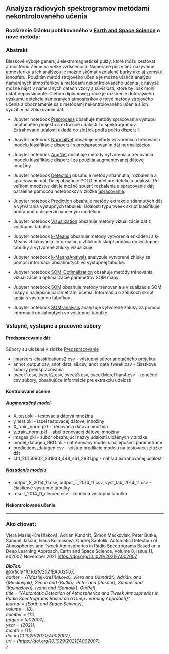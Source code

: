 ## Analýza rádiových spektrogramov metódami nekontrolovaného učenia

### Rozšírenie článku publikovaného v [Earth and Space Science](https://doi.org/10.1029/2021EA002007) o nové metódy:

### Abstrakt

Bleskové výboje generujú elektromagnetické pulzy, ktoré môžu cestovať atmosférou Zeme na veľké vzdialenosti. Namerané pulzy tiež nazývame atmosferiky a ich analýzou je možné skúmať vzdialené búrky ako aj zemskú ionosféru. Použitím metód strojového učenia je možné uľahčiť analýzu nameraných atmosferikov a metódami nekontrolovaného učenia je navyše možné nájsť v nameraných dátach vzory a súvislosti, ktoré by inak mohli ostať nepovšimnuté. Cieľom diplomovej práce je rozšírenie doterajšieho výskumu detekcie nameraných atmosferikov o nové metódy strojového učenia a oboznámenie sa s metódami nekontrolovaného učenia s ich využitím na zhlukovanie dát.

- Jupyter notebook [Preprocess](/Predspracovanie_dat/tweek_crop.ipynb) obsahuje metódy spracovania výstupu anotačného projektu a extrakcie udalostí zo spektrogramov. Extrahované udalosti ukladá do zložiek podľa počtu disperzií.

- Jupyter notebook [NormalNet](/Kontrolovane_ucenie/Normal_model/Normal_Net.ipynb) obsahuje metódy vytvorenia a trénovania modelu klasifikácie disperzií s predspracovaním dát normalizáciou.

- Jupyter notebook [AugNet](/Kontrolovane_ucenie/Augmentacny_model/Datagen_model.ipynb) obsahuje metódy vytvorenia a trénovania modelu klasifikácie disperzií za použitia augmentovanej dátovej množiny.

- Jupyter notebook [Detection](/Kontrolovane_ucenie/Nasadenie_modelu/detection.ipynb) obsahuje metódy stiahnutia, rozbalenia a spracovania dát. Ďalej obsahuje YOLO model pre detekciu udalostí. Pri veľkom množstve dát je možné spustiť rozbalenie a spracovanie dát paralelne pomocou notebookov v zložke [Spracovanie](/Kontrolovane_ucenie/Nasadenie_modelu/Spracovanie_stiahnutych_dat).

- Jupyter notebook [Prediction](/Kontrolovane_ucenie/Nasadenie_modelu/prediction.ipynb) obsahuje metódy extrakcie stiahnutých dát a vytvárania výstupných tabuliek. Udalosti typu tweek skript klasifikuje podľa počtu disperzií naučeným modelom.

- Jupyter notebook [Visualization](/Kontrolovane_ucenie/Nasadenie_modelu/Frekvencne_grafy.ipynb) obsahuje metódy vizualizácie dát z výstupnej tabuľky.

- Jupyter notebook [k-Means](/Nekontrolovane_ucenie/k-Means/Silny_enkoder/encoder_kmeans_final.ipynb) obsahuje metódy vytvorenia enkóderu a k-Means zhlukovania. Informáciu o zhlukoch skript pridáva do výstupnej tabuľky a vytvorené zhluky vizualizuje.

- Jupyter notebook [k-MeansAnalysis](/Nekontrolovane_ucenie/k-Means/Silny_enkoder/cluster_analysis.ipynb) analyzuje vytvorené zhluky za pomoci informácií obsiahnutých vo výstupnej tabuľke.

- Jupyter notebook [SOM-Optimalization](/Nekontrolovane_ucenie/SOM/SOM_3_3/SOM_3_3.ipynb) obsahuje metódy trénovania, vizualizácie a optimalizácie parametrov SOM mapy.

- Jupyter notebook [SOM](/Nekontrolovane_ucenie/SOM/SOM_3_3/SOM_3_3_clustering_sig_opti.ipynb) obsahuje metódy trénovania a vizualizácie SOM mapy s najlepšími parametrami učenia. Informáciu o zhlukoch skript spája s výstupnou tabuľkou.

- Jupyter notebook [SOM-analysis](/Nekontrolovane_ucenie/SOM/SOM_3_3/som_3_3_cluster_analysis_sig_opti.ipynb) analyzuje vytvorené zhluky za pomoci informácií obsiahnutých vo výstupnej tabuľke.

### Vstupné, výstupné a pracovné súbory

#### Predspracovanie dát
Súbory sú uložené v zložke [Predspracovanie](/Predspracovanie_dat/csv)

- jjmarkers-classifications2.csv - výstupný súbor anotačného projektu
- annot_output.csv, anot_data_all.csv, anot_data_tweek.csv - čiastkové súbory predspracovania
- tweek1.csv, tweek2.csv, tweek3.csv, tweekMoreThan4.csv - konečné csv súbory, obsahujúce informácie pre extrakciu udalostí

#### Kontrolované učenie

##### [Augmentačný model](/Kontrolovane_ucenie/Augmentacny_model)
- X_test.pkl - testovacia dátová množina
- y_test.pkl - label testovacej dátovej množiny
- X_train_norm.pkl - trénovacia dátová množina
- y_train_norm.pkl - label trénovacej dátovej množiny
- images.pkl - súbor obsahujúci názvy udalostí uložených v zložke
- model_datagen_RBG.h5 - natrénovaný model s najlepošími parametrami
- predictions_datagen.csv - výstup predikcie modelu na testovacej zložke dát
- ch1_20150902_231933_448_s61_2831.jpg - náhľad extrahovanej udalosti

##### [Nasadenie modelu](/Kontrolovane_ucenie/Nasadenie_modelu/csv_spracovane_roky/2014)
- output_S_2014_11.csv, output_T_2014_11.csv, vyst_tab_2014_11.csv - čiastkové výstupné tabuľky
- result_2014_11_cleared.csv - konečná výstupná tabuľka

#### Nekontrolované učenie

---

### Ako citovať:

Viera Maslej-Krešňaková, Adrián Kundrát, Šimon Mackovjak, Peter Butka, Samuel Jaščur, Ivana Kolmašová, Ondřej Santolík, Automatic Detection of Atmospherics and Tweek Atmospherics in Radio Spectrograms Based on a Deep Learning Approach, Earth and Space Science, Volume 8, Issue 11, e02007, November 2021 https://doi.org/10.1029/2021EA002007

***BibTex:***  
*@article{10.1029/2021EA002007,   
author = {{Maslej-Krešňáková}, Viera and {Kundrát}, Adrián. and {Mackovjak}, Šimon and {Butka}, Peter and {Jaščur}, Samuel and {Kolmašová}, Ivana and {Santolík}, Ondřej},   
title = "{Automatic Detection of Atmospherics and Tweek Atmospherics in Radio Spectrograms Based on a Deep Learning Approach}",   
journal = {Earth and Space Science},   
volume = {8},   
number = {11},   
pages = {e02007},   
year = {2021},   
month = {11},   
doi = {10.1029/2021EA002007},   
url = {https://doi.org/10.1029/2021EA002007}  
}*
